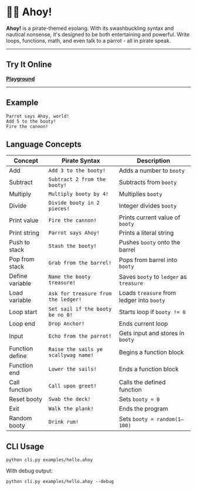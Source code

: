 # 🏴‍☠️ Ahoy!

**Ahoy!** is a pirate-themed esolang. With its swashbuckling syntax and nautical nonsense, it's designed to be both entertaining and powerful. Write loops, functions, math, and even talk to a parrot - all in pirate speak.

---

##  Try It Online

 [**Playground**]()

---

##  Example

```
Parrot says Ahoy, world!
Add 5 to the booty!
Fire the cannon!
```

##  Language Concepts

| Concept           | Pirate Syntax                             | Description                         |
|-------------------|--------------------------------------------|-------------------------------------|
| Add               | `Add 3 to the booty!`                      | Adds a number to `booty`            |
| Subtract          | `Subtract 2 from the booty!`               | Subtracts from `booty`              |
| Multiply          | `Multiply booty by 4!`                     | Multiplies `booty`                  |
| Divide            | `Divide booty in 2 pieces!`                | Integer divides `booty`             |
| Print value       | `Fire the cannon!`                         | Prints current value of `booty`     |
| Print string      | `Parrot says Ahoy!`                        | Prints a literal string             |
| Push to stack     | `Stash the booty!`                         | Pushes `booty` onto the barrel      |
| Pop from stack    | `Grab from the barrel!`                    | Pops from barrel into `booty`       |
| Define variable   | `Name the booty treasure!`                 | Saves `booty` to `ledger` as `treasure` |
| Load variable     | `Ask for treasure from the ledger!`        | Loads `treasure` from ledger into `booty` |
| Loop start        | `Set sail if the booty be no 0!`           | Starts loop if `booty != 0`         |
| Loop end          | `Drop Anchor!`                             | Ends current loop                   |
| Input             | `Echo from the parrot!`                    | Gets input and stores in `booty`    |
| Function define   | `Raise the sails ye scallywag name!`       | Begins a function block             |
| Function end      | `Lower the sails!`                         | Ends a function block               |
| Call function     | `Call upon greet!`                         | Calls the defined function          |
| Reset booty       | `Swab the deck!`                           | Sets `booty = 0`                    |
| Exit              | `Walk the plank!`                          | Ends the program                    |
| Random booty      | `Drink rum!`                               | Sets `booty = random(1–100)`        |



##  CLI Usage
```
python cli.py examples/hello.ahoy
```

With debug output:
```
python cli.py examples/hello.ahoy --debug
```
